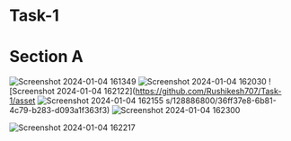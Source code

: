# Task-1
# Section A
![Screenshot 2024-01-04 161349](https://github.com/Rushikesh707/Task-1/assets/128886800/f7034aab-acc9-4ee0-92d8-1da86a4a6366)
![Screenshot 2024-01-04 162030](https://github.com/Rushikesh707/Task-1/assets/128886800/4e061c5d-03cc-4431-928a-d0655f5a6aa9)
![Screenshot 2024-01-04 162122](https://github.com/Rushikesh707/Task-1/asset
![Screenshot 2024-01-04 162155](https://github.com/Rushikesh707/Task-1/assets/128886800/5eab5757-6555-43e1-aca7-15177d04067e)
s/128886800/36ff37e8-6b81-4c79-b283-d093a1f363f3)
![Screenshot 2024-01-04 162300](https://github.com/Rushikesh707/Task-1/assets/128886800/a5c79aad-f467-4a92-9fcf-c3933891a2a0)

![Screenshot 2024-01-04 162217](https://github.com/Rushikesh707/Task-1/assets/128886800/d7d33b34-adf8-47b2-af69-3666c49e3199)
